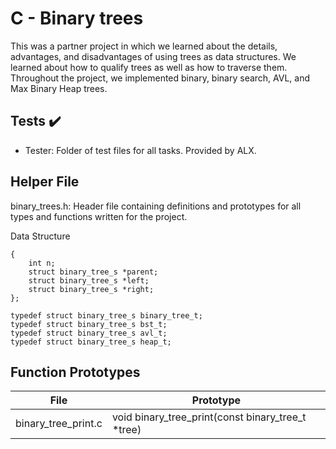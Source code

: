 # C - Binary trees
This was a partner project in which we learned about the details, advantages, and disadvantages of using trees as data structures. We learned about how to qualify trees as well as how to traverse them. Throughout the project, we implemented binary, binary search, AVL, and Max Binary Heap trees.

## Tests ✔️

* Tester: Folder of test files for all tasks. Provided by ALX.

## Helper File

binary_trees.h: Header file containing definitions and prototypes for all types and functions written for the project.

Data Structure

``` struct binary_tree_s
{
    int n;
    struct binary_tree_s *parent;
    struct binary_tree_s *left;
    struct binary_tree_s *right;
};

typedef struct binary_tree_s binary_tree_t;
typedef struct binary_tree_s bst_t;
typedef struct binary_tree_s avl_t;
typedef struct binary_tree_s heap_t;
```

## Function Prototypes

 | File |  Prototype |
 | ---- | ---------- |
 |binary_tree_print.c | void binary_tree_print(const binary_tree_t *tree) |


